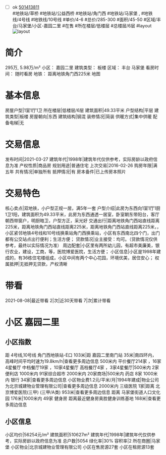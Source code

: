 - [ ] ok [501413811](https://bj.5i5j.com/ershoufang/501413811.html)  
 #地铁站/草桥 #地铁站/公益西桥 #地铁站/角门西 #地铁站/马家堡 ,  #地铁线/4号线 #地铁线/10号线
#单价/4-6 #总价/285-300 #面积/45-50   #区域/丰台/马家堡/小区-嘉园二里 #在售 #所在楼层/低楼层 #总楼层/6层 #layout 
![layout](http://image2a.5i5j.com/bdir/layout/776d3d10ab474d15a7153091afb9e43d.jpg_P5.jpg) 
# 简介 
 295万,  5.98万/m² 
小区： 嘉园二里
建筑类型： 板楼
区域： 丰台 马家堡
看房时间： 随时看房
地铁： 距离地铁角门西225米 地图
# 基本信息 
 房屋户型|1室1厅1卫
所在楼层|低楼层/6层
建筑面积|49.33平米
户型结构|平层
建筑类型|板楼
房屋朝向|东西
建筑结构|钢混
装修情况|简装
供暖方式|集中供暖
配备电梯|无
# 交易信息 
 发布时间|2021-03-27
建筑年代|1998年|建筑年代仅供参考，实际房龄以政府信息为准
产权性质|商品房
规划用途|普通住宅
上次交易|2016-02-26
购房年限|满五年
共有情况|单独所有
抵押情况|有
房本备件|已上传房本照片
# 交易特色 
 核心卖点|双地铁，小户型正规一居，满5年一套
户型介绍|此房为东西向1室1厅1厨1卫1阳，建筑面积为49.33平米，此房为东西通透一居室，卧室朝东带阳台，客厅朝西带窗户，明厨暗卫，户型方正，采光好
交通出行|距离地铁角门西站直线距离225米，距离地铁角门西站直线距离225米，距离地铁角门西站直线距离225米，，小区紧邻地铁4号线和10号线换乘站角门西换乘站，小区有东西南北四个门，出门都有公交站点出行便利；生活方便；
贷款情况|业主接受：均可。（贷款情况仅供参考，最终以实际情况为准）
周边配套|小区里有两所幼儿园，有超市美廉美，银行农业，建设，工商，等，医院博爱医院，生活方便；
小区信息|小区是1998年建成的，有36栋住宅楼组成，小区中间有两个中心花园，环境优美，居住安心；
权属抵押|无抵押无贷款，产权清晰
# 带看 
 2021-08-08|最近带看	 2|次|近30天带看	 7|次|累计带看
# 小区 嘉园二里
## 小区指数 
 距 4号线,10号线 角门西地铁站-E口 103米|距 嘉园二里南门站 35米|南四环内， 高峰时间平均时速为19.8km/h|查看更多周边信息
500米内 平价餐厅214家 ，16家4星餐厅
中档餐厅19家 ，10家4星餐厅
高档餐厅4家 ，3家4星餐厅|500米内 2家便利店
1000米内 91家综合超市
2000米内 20家商场|500米内 药店 8家
1000米内 银行 34家|查看更多周边信息
小区物业费1.2元/平米/月|1994年建成|物业公司为北京城建物业管理有限公司|查看更多周边信息
2000米内 三级医院 1家|距离 北京博爱医院(三甲) (三甲/A类) 953米|查看更多周边信息
距离 马家堡街道人口文化园 176米|1000米内 49家 健身房
距离最近健身房奥胜健身训练基地 168米|查看更多周边信息
## 小区信息 
 小区均价|56254元/m²
建筑面积|510627m²
建筑年代|1998年|建筑年代仅供参考，实际房龄以政府信息为准
总户数|5054
绿化率|30%
容积率|2
所在商圈|马家堡
小区物业|北京城建物业管理有限公司
小区在售房源27套
小区在租房源13套
